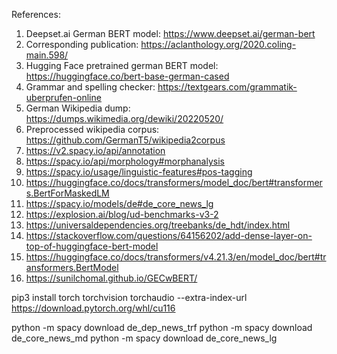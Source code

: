 References:

1. Deepset.ai German BERT model: https://www.deepset.ai/german-bert
2. Corresponding publication: https://aclanthology.org/2020.coling-main.598/
3. Hugging Face pretrained german BERT model: https://huggingface.co/bert-base-german-cased
4. Grammar and spelling checker: https://textgears.com/grammatik-uberprufen-online
5. German Wikipedia dump: https://dumps.wikimedia.org/dewiki/20220520/
6. Preprocessed wikipedia corpus: https://github.com/GermanT5/wikipedia2corpus
7. https://v2.spacy.io/api/annotation
8. https://spacy.io/api/morphology#morphanalysis
9. https://spacy.io/usage/linguistic-features#pos-tagging
10. https://huggingface.co/docs/transformers/model_doc/bert#transformers.BertForMaskedLM
11. https://spacy.io/models/de#de_core_news_lg
12. https://explosion.ai/blog/ud-benchmarks-v3-2
13. https://universaldependencies.org/treebanks/de_hdt/index.html
14. https://stackoverflow.com/questions/64156202/add-dense-layer-on-top-of-huggingface-bert-model
15. https://huggingface.co/docs/transformers/v4.21.3/en/model_doc/bert#transformers.BertModel
16. https://sunilchomal.github.io/GECwBERT/

pip3 install torch torchvision torchaudio --extra-index-url https://download.pytorch.org/whl/cu116

python -m spacy download de_dep_news_trf
python -m spacy download de_core_news_md
python -m spacy download de_core_news_lg
